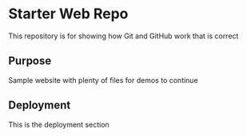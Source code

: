# Starter Web Repo

This repository is for showing how Git and GitHub work that is correct

## Purpose

Sample website with plenty of files for demos to continue

## Deployment
This is the deployment section
